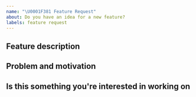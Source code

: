 ```yaml
---
name: "\U0001F381 Feature Request"
about: Do you have an idea for a new feature?
labels: feature request
---
```


<!--
Thanks for submitting a feature request 🙌

Before submitting an issue, please make sure that there is no duplicates already open.
-->

## Feature description

<!---
Provide a detailed description of the feature or improvement you are proposing. What specific solution would you like? What is the expected behaviour?

Add any other context, screenshots, or code snippets about the feature request here as well.
-->

## Problem and motivation

<!---
Why is this change important to you? What is the problem this feature would solve? How would you use it? How can it benefit other users?
-->

## Is this something you're interested in working on

<!--- Yes or No -->
